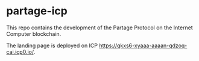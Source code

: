 # partage-icp
This repo contains the development of the Partage Protocol on the Internet Computer blockchain. 

The landing page is deployed on ICP https://qkxs6-xyaaa-aaaan-qdzoq-cai.icp0.io/.
